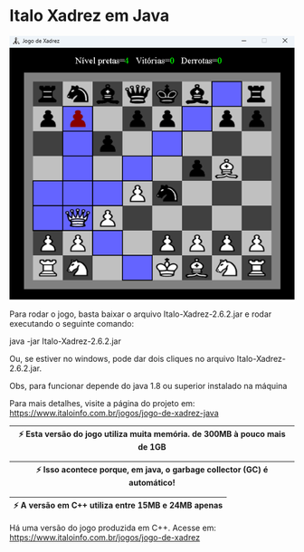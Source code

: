 # Italo Xadrez em Java

!['Jogo de xadrez em Java'](xadrez-em-java.png)

Para rodar o jogo, basta baixar o arquivo Italo-Xadrez-2.6.2.jar e rodar executando o seguinte comando:

java -jar Italo-Xadrez-2.6.2.jar

Ou, se estiver no windows, pode dar dois cliques no arquivo Italo-Xadrez-2.6.2.jar.

Obs, para funcionar depende do java 1.8 ou superior instalado na máquina

Para mais detalhes, visite a página do projeto em: https://www.italoinfo.com.br/jogos/jogo-de-xadrez-java

|  :zap:  Esta versão do jogo utiliza muita memória. de 300MB à pouco mais de 1GB   |
|-----------------------------------------------------------------------------------|

|  :zap:  Isso acontece porque, em java, o garbage collector (GC) é automático!     |
|-----------------------------------------------------------------------------------|

|  :zap:  A versão em C++ utiliza entre 15MB e 24MB apenas  |
|-----------------------------------------------------------|

Há uma versão do jogo produzida em C++. Acesse em: https://www.italoinfo.com.br/jogos/jogo-de-xadrez

